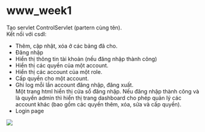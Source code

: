 # www_week1
  Tạo servlet ControlServlet (partern cùng tên).
  <br/>
  Kết nối với csdl:
   <br/>
- Thêm, cập nhật, xóa ở các bảng đã cho.
   <br/>
- Đăng nhập
   <br/>
- Hiển thị thông tin tài khoản (nếu đăng nhập thành công)
   <br/>
- Hiển thị các quyền của một account.
   <br/>
- Hiển thị các account của một role.
   <br/>
- Cấp quyền cho một account.
   <br/>
- Ghi log mỗi lần account đăng nhập, đăng xuất.
   <br/>
  Một trang html hiển thị cửa sổ đăng nhập. Nếu đăng nhập thành công và là quyền admin
thì hiển thị trang dashboard cho phép quản lý các account khác (bao gồm các quyền thêm,
xóa, sửa và cấp quyền).
- Login page <br/>
<img src="https://github.com/BuiXuanManh/www/assets/91316469/2e8ca320-e40b-4e9f-9ab0-287cc98cb849" />
